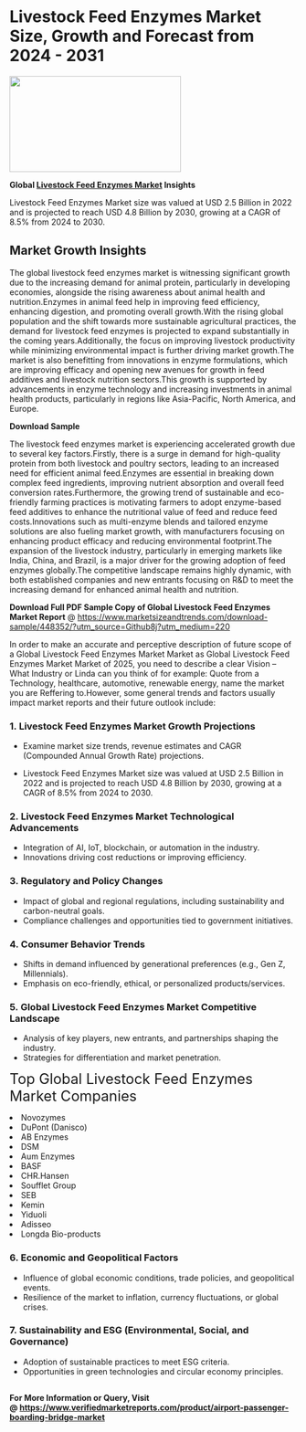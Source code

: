 <H1>Livestock Feed Enzymes Market Size, Growth and Forecast from 2024 - 2031</H1><img class="aligncenter size-medium wp-image-584254" src="https://thirdeyenews.in/wp-content/uploads/2024/09/Global-Market-Research-300x168.jpeg" alt="" width="300" height="168" /><p><strong>Global&nbsp;<a href="https://www.marketsizeandtrends.com/download-sample/448352/?utm_source=Github8j?utm_medium=220">Livestock Feed Enzymes Market</a> Insights</strong></p><p>Livestock Feed Enzymes Market size was valued at USD 2.5 Billion in 2022 and is projected to reach USD 4.8 Billion by 2030, growing at a CAGR of 8.5% from 2024 to 2030.</p><p><h2>Market Growth Insights</h2> <p>The global livestock feed enzymes market is witnessing significant growth due to the increasing demand for animal protein, particularly in developing economies, alongside the rising awareness about animal health and nutrition.Enzymes in animal feed help in improving feed efficiency, enhancing digestion, and promoting overall growth.With the rising global population and the shift towards more sustainable agricultural practices, the demand for livestock feed enzymes is projected to expand substantially in the coming years.Additionally, the focus on improving livestock productivity while minimizing environmental impact is further driving market growth.The market is also benefitting from innovations in enzyme formulations, which are improving efficacy and opening new avenues for growth in feed additives and livestock nutrition sectors.This growth is supported by advancements in enzyme technology and increasing investments in animal health products, particularly in regions like Asia-Pacific, North America, and Europe.</p> <p><strong>Download Sample</strong></p> <p>The livestock feed enzymes market is experiencing accelerated growth due to several key factors.Firstly, there is a surge in demand for high-quality protein from both livestock and poultry sectors, leading to an increased need for efficient animal feed.Enzymes are essential in breaking down complex feed ingredients, improving nutrient absorption and overall feed conversion rates.Furthermore, the growing trend of sustainable and eco-friendly farming practices is motivating farmers to adopt enzyme-based feed additives to enhance the nutritional value of feed and reduce feed costs.Innovations such as multi-enzyme blends and tailored enzyme solutions are also fueling market growth, with manufacturers focusing on enhancing product efficacy and reducing environmental footprint.The expansion of the livestock industry, particularly in emerging markets like India, China, and Brazil, is a major driver for the growing adoption of feed enzymes globally.The competitive landscape remains highly dynamic, with both established companies and new entrants focusing on R&D to meet the increasing demand for enhanced animal health and nutrition.</p> <p><span class=""><strong>Download Full PDF Sample Copy of Global Livestock Feed Enzymes Market Report</strong> @ <a href="https://www.marketsizeandtrends.com/download-sample/448352/?utm_source=Github8j?utm_medium=220" target="_blank">https://www.marketsizeandtrends.com/download-sample/448352/?utm_source=Github8j?utm_medium=220</a></span></p><p>In order to make an accurate and perceptive description of future scope of a Global&nbsp;Livestock Feed Enzymes Market Market as Global&nbsp;Livestock Feed Enzymes Market Market of 2025, you need to describe a clear Vision &ndash; What Industry or Linda can you think of for example: Quote from a Technology, healthcare, automotive, renewable energy, name the market you are Reffering to.However, some general trends and factors usually impact market reports and their future outlook include:</p><h3>1.&nbsp;<strong>Livestock Feed Enzymes Market Growth Projections</strong></h3><ul><li>Examine market size trends, revenue estimates and CAGR (Compounded Annual Growth Rate) projections.</li><li><p>Livestock Feed Enzymes Market size was valued at USD 2.5 Billion in 2022 and is projected to reach USD 4.8 Billion by 2030, growing at a CAGR of 8.5% from 2024 to 2030.</p></li></ul><h3>2.&nbsp;<strong>Livestock Feed Enzymes Market Technological Advancements</strong></h3><ul><li>Integration of AI, IoT, blockchain, or automation in the industry.</li><li>Innovations driving cost reductions or improving efficiency.</li></ul><h3>3.&nbsp;<strong>Regulatory and Policy Changes</strong></h3><ul><li>Impact of global and regional regulations, including sustainability and carbon-neutral goals.</li><li>Compliance challenges and opportunities tied to government initiatives.</li></ul><h3>4.&nbsp;<strong>Consumer Behavior Trends</strong></h3><ul><li>Shifts in demand influenced by generational preferences (e.g., Gen Z, Millennials).</li><li>Emphasis on eco-friendly, ethical, or personalized products/services.</li></ul><h3>5.&nbsp;<strong>Global Livestock Feed Enzymes Market Competitive Landscape</strong></h3><ul><li>Analysis of key players, new entrants, and partnerships shaping the industry.</li><li>Strategies for differentiation and market penetration.</li></ul><p data-pm-slice="1 1 []"><span style="color: inherit; font-family: inherit; font-size: 25px;">Top Global Livestock Feed Enzymes Market Companies</span></p><div class="" data-test-id=""><p><li>Novozymes</li><li> DuPont (Danisco)</li><li> AB Enzymes</li><li> DSM</li><li> Aum Enzymes</li><li> BASF</li><li> CHR.Hansen</li><li> Soufflet Group</li><li> SEB</li><li> Kemin</li><li> Yiduoli</li><li> Adisseo</li><li> Longda Bio-products</li></p></div><h3>6.&nbsp;<strong>Economic and Geopolitical Factors</strong></h3><ul><li>Influence of global economic conditions, trade policies, and geopolitical events.</li><li>Resilience of the market to inflation, currency fluctuations, or global crises.</li></ul><h3>7.&nbsp;<strong>Sustainability and ESG (Environmental, Social, and Governance)</strong></h3><ul><li>Adoption of sustainable practices to meet ESG criteria.</li><li>Opportunities in green technologies and circular economy principles.</li></ul><h2><strong style="font-size: 14px;">For More Information or Query, Visit @&nbsp;</strong><a style="background-color: #ffffff; font-size: 14px;" href="https://www.marketsizeandtrends.com/report/livestock-feed-enzymes-market/" target="_blank">https://www.verifiedmarketreports.com/product/airport-passenger-boarding-bridge-market</a></h2>